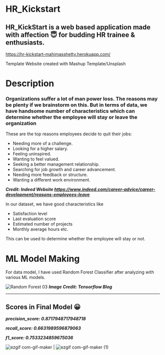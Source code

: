 # HR_Kickstart

## HR_KickStart is a web based application made with affection :innocent: for budding HR trainee & enthusiasts.
https://hr-kickstart-mahimasshetty.herokuapp.com/

Template Website created with Mashup Template/Unsplash

# Description 


### Organizations suffer a lot of man power loss. The reasons may be plenty if we brainstorm on this. But in terms of data, we have handsome number of characteristics which can determine whether the employee will stay or leave the organization

These are the top reasons employees decide to quit their jobs:
- Needing more of a challenge.
- Looking for a higher salary.
- Feeling uninspired.
- Wanting to feel valued.
- Seeking a better management relationship.
- Searching for job growth and career advancement.
- Needing more feedback or structure.
- Wanting a different work environment.

***Credit: Indeed Website https://www.indeed.com/career-advice/career-development/reasons-employees-leave***

In our dataset, we have good characteristics like 
- Satisfaction level 
- Last evaluation score 
- Estimated number of projects 
- Monthly average hours etc.

This can be used to determine whether the employee will stay or not.

# ML Model Making
For data model, I have used Random Forest Classifier after analyzing with various ML models. 

![Random Forest 03](https://user-images.githubusercontent.com/41589522/128638871-b6d1eba3-b5bf-4c28-b9a5-af7c8d36669d.gif)
***Image Credit: Tensorflow Blog***
<hr>

## Scores in Final Model 😀

***precision_score: 0.8717948717948718***

***recall_score: 0.6631989596879063***

***f1_score: 0.7533234859675036*** 


![ezgif com-gif-maker](https://user-images.githubusercontent.com/41589522/128636277-1efa5c6c-f887-48d4-b155-9e12c5aefec1.gif)  |   ![ezgif com-gif-maker (1)](https://user-images.githubusercontent.com/41589522/128636415-46886f34-bce1-49b9-a67e-f5236bdc7b28.gif)
